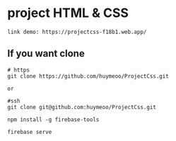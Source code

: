 # project HTML & CSS


```
link demo: https://projectcss-f18b1.web.app/
```

## If you want clone

```
# https
git clone https://github.com/huymeoo/ProjectCss.git

or

#ssh
git clone git@github.com:huymeoo/ProjectCss.git

npm install -g firebase-tools

firebase serve
```
